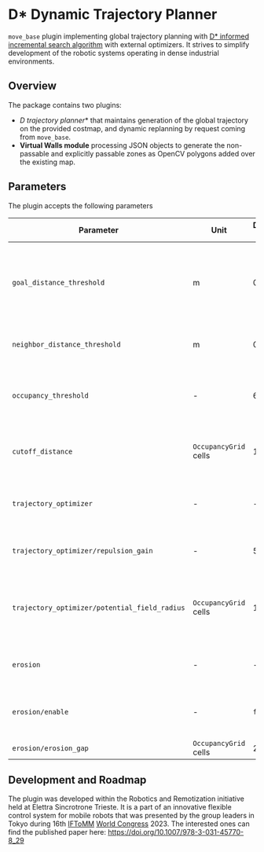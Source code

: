 # D* Dynamic Trajectory Planner

`move_base` plugin implementing global trajectory planning with [D* informed incremental search algorithm](https://citeseerx.ist.psu.edu/viewdoc/summary?doi=10.1.1.15.3683) with external optimizers. It strives to simplify development of the robotic systems operating in dense industrial environments.

## Overview

The package contains two plugins:
- **D* trajectory planner** that maintains generation of the global trajectory on the provided costmap, and dynamic replanning by request coming from `move_base`.
- **Virtual Walls module** processing JSON objects to generate the non-passable and explicitly passable zones as OpenCV polygons added over the existing map.

## Parameters
The plugin accepts the following parameters

|Parameter|Unit|Default value|Description|
|---------|----|-------------|-----------|
|`goal_distance_threshold`| m |0.3|Maximal distance from the chassis' reference frame origin to consider the goal reached|
|`neighbor_distance_threshold`| m |0.1|The distance to consider as close for replanning|
|`occupancy_threshold`|-|64|`OccupancyGrid` cell weight threshold to consider the cell non-passable|
|`cutoff_distance`|`OccupancyGrid` cells|16|Maximal cutoff distance for raytracing optimizer|
|`trajectory_optimizer`|-|-|Group of parameters to set up the potential field optimizer|
|`trajectory_optimizer/repulsion_gain`|-|50.0|Gain value for repulsive potential calculation|
|`trajectory_optimizer/potential_field_radius`|`OccupancyGrid` cells|10|Maximal repulsion radius to calculate the potential during optimization|
|`erosion`|-|-|Group of parameters to set up map preprocessor|
|`erosion/enable`|-|`false`|Applies an erosion algorithm to clean a noisy map|
|`erosion/erosion_gap`|`OccupancyGrid` cells|2|Erosion gap|

## Development and Roadmap
The plugin was developed within the Robotics and Remotization initiative held at Elettra Sincrotrone Trieste. It is a part of an innovative flexible control system for mobile robots that was presented by the group leaders in Tokyo during 16th [IFToMM](https://iftomm-world.org) [World Congress](https://wc2023.jc-iftomm.org/) 2023. The interested ones can find the published paper here: https://doi.org/10.1007/978-3-031-45770-8_29
